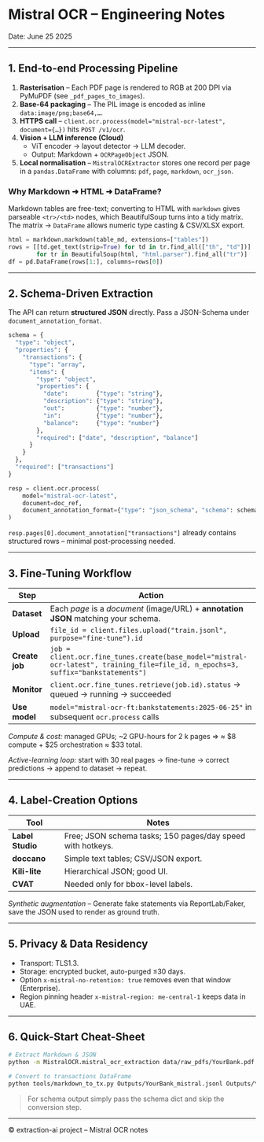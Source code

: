 # Mistral OCR – Engineering Notes

Date: June 25 2025

---

## 1. End-to-end Processing Pipeline

1. **Rasterisation** – Each PDF page is rendered to RGB at 200 DPI via PyMuPDF (see `_pdf_pages_to_images`).
2. **Base-64 packaging** – The PIL image is encoded as inline `data:image/png;base64,…`.
3. **HTTPS call** – `client.ocr.process(model="mistral-ocr-latest", document={…})` hits `POST /v1/ocr`.
4. **Vision + LLM inference (Cloud)**
   * ViT encoder → layout detector → LLM decoder.
   * Output: Markdown + `OCRPageObject` JSON.
5. **Local normalisation** – `MistralOCRExtractor` stores one record per page in a `pandas.DataFrame` with columns:
   `pdf`, `page`, `markdown`, `ocr_json`.

### Why Markdown ➜ HTML ➜ DataFrame?
Markdown tables are free-text; converting to HTML with `markdown` gives parseable `<tr>/<td>` nodes, which BeautifulSoup turns into a tidy matrix. The matrix → `DataFrame` allows numeric type casting & CSV/XLSX export.

```python
html = markdown.markdown(table_md, extensions=["tables"])
rows = [[td.get_text(strip=True) for td in tr.find_all(["th", "td"])]
        for tr in BeautifulSoup(html, "html.parser").find_all("tr")]
df = pd.DataFrame(rows[1:], columns=rows[0])
```

---

## 2. Schema-Driven Extraction

The API can return **structured JSON** directly. Pass a JSON-Schema under `document_annotation_format`.

```python
schema = {
  "type": "object",
  "properties": {
    "transactions": {
      "type": "array",
      "items": {
        "type": "object",
        "properties": {
          "date":        {"type": "string"},
          "description": {"type": "string"},
          "out":         {"type": "number"},
          "in":          {"type": "number"},
          "balance":     {"type": "number"}
        },
        "required": ["date", "description", "balance"]
      }
    }
  },
  "required": ["transactions"]
}

resp = client.ocr.process(
    model="mistral-ocr-latest",
    document=doc_ref,
    document_annotation_format={"type": "json_schema", "schema": schema}
)
```

`resp.pages[0].document_annotation["transactions"]` already contains structured rows – minimal post-processing needed.

---

## 3. Fine-Tuning Workflow

| Step | Action |
|------|--------|
| **Dataset** | Each *page* is a *document* (image/URL) + **annotation JSON** matching your schema. |
| **Upload** | `file_id = client.files.upload("train.jsonl", purpose="fine-tune").id` |
| **Create job** | `job = client.ocr.fine_tunes.create(base_model="mistral-ocr-latest", training_file=file_id, n_epochs=3, suffix="bankstatements")` |
| **Monitor** | `client.ocr.fine_tunes.retrieve(job.id).status` → queued → running → succeeded |
| **Use model** | `model="mistral-ocr-ft:bankstatements:2025-06-25"` in subsequent `ocr.process` calls |

*Compute & cost:* managed GPUs; ~2 GPU-hours for 2 k pages ⇒ ≈ $8 compute + $25 orchestration ≈ $33 total.

*Active-learning loop:* start with 30 real pages → fine-tune → correct predictions → append to dataset → repeat.

---

## 4. Label-Creation Options

| Tool | Notes |
|------|-------|
| **Label Studio** | Free; JSON schema tasks; 150 pages/day speed with hotkeys. |
| **doccano** | Simple text tables; CSV/JSON export. |
| **Kili-lite** | Hierarchical JSON; good UI. |
| **CVAT** | Needed only for bbox-level labels. |

*Synthetic augmentation* – Generate fake statements via ReportLab/Faker, save the JSON used to render as ground truth.

---

## 5. Privacy & Data Residency

*   Transport: TLS1.3.  
*   Storage: encrypted bucket, auto-purged ≤30 days.  
*   Option `x-mistral-no-retention: true` removes even that window (Enterprise).  
*   Region pinning header `x-mistral-region: me-central-1` keeps data in UAE.

---

## 6. Quick-Start Cheat-Sheet

```bash
# Extract Markdown & JSON
python -m MistralOCR.mistral_ocr_extraction data/raw_pdfs/YourBank.pdf Outputs/YourBank_mistral.jsonl

# Convert to transactions DataFrame
python tools/markdown_to_tx.py Outputs/YourBank_mistral.jsonl Outputs/YourBank_tx.csv
```

> For schema output simply pass the schema dict and skip the conversion step.

---

© extraction-ai project – Mistral OCR notes 